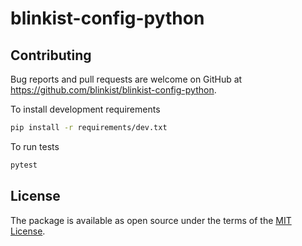# blinkist-config-python



## Contributing

Bug reports and pull requests are welcome on GitHub at https://github.com/blinkist/blinkist-config-python.

To install development requirements

```bash
pip install -r requirements/dev.txt
```

To run tests

```bash
pytest
```

## License

The package is available as open source under the terms of the [MIT License](http://opensource.org/licenses/MIT).
